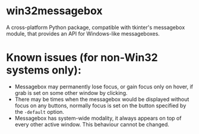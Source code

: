 # win32messagebox
A cross-platform Python package, compatible with tkinter's messagebox module, that provides an API for Windows-like messageboxes.

# Known issues (for non-Win32 systems only):
* Messagebox may permanently lose focus, or gain focus only on hover, if grab is set on some other window by clicking.
* There may be times when the messagebox would be displayed without focus on any buttons, normally focus is set on the button specified by the ```-default``` option.
* Messagebox has system-wide modality, it always appears on top of every other active window. This behaviour cannot be changed.
